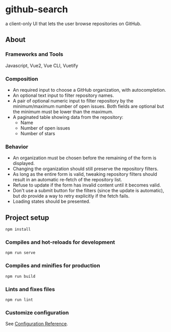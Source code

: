 # github-search
a client-only UI that lets the user browse repositories on GitHub.

## About

### Frameworks and Tools
Javascript, Vue2, Vue CLI, Vuetify

### Composition

- An required input to choose a GitHub organization, with autocompletion.
- An optional text input to filter repository names.
- A pair of optional numeric input to filter repository by the minimum/maximum
  number of open issues. Both fields are optional but the minimum must be
  lower than the maximum.
- A paginated table showing data from the repository:
  - Name
  - Number of open issues
  - Number of stars

### Behavior

- An organization must be chosen before the remaining of the form is displayed.
- Changing the organization should still preserve the repository filters.
- As long as the entire form is valid, tweaking repository filters should result
  in an automatic re-fetch of the repository list.
- Refuse to update if the form has invalid content until it becomes valid.
- Don't use a submit button for the filters (since the update is automatic),
  but _do_ provide a way to retry explicitly if the fetch fails.
- Loading states should be presented.

## Project setup
```
npm install
```

### Compiles and hot-reloads for development
```
npm run serve
```

### Compiles and minifies for production
```
npm run build
```

### Lints and fixes files
```
npm run lint
```

### Customize configuration
See [Configuration Reference](https://cli.vuejs.org/config/).

